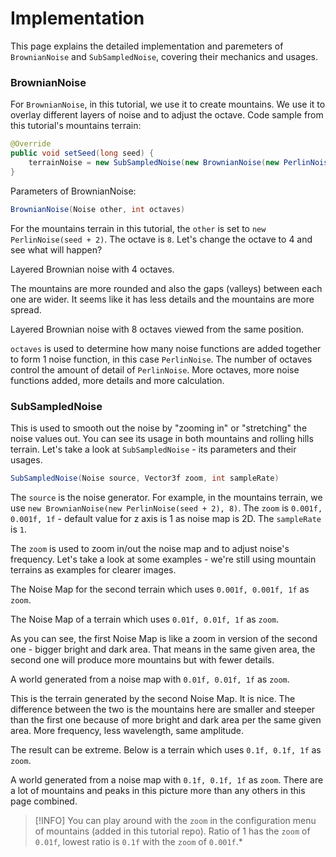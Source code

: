 # Implementation

This page explains the detailed implementation and paremeters of `BrownianNoise` and `SubSampledNoise`, covering their mechanics and usages.

### BrownianNoise

For `BrownianNoise`, in this tutorial, we use it to create mountains. We use it to overlay different layers of noise and to adjust the octave. Code sample from this tutorial's mountains terrain: 

```java
@Override
public void setSeed(long seed) {
    terrainNoise = new SubSampledNoise(new BrownianNoise(new PerlinNoise(seed + 2), 8), new Vector2f(0.001f, 0.001f), 1);
}
```
Parameters of BrownianNoise: 
```java
BrownianNoise(Noise other, int octaves)
```

For the mountains terrain in this tutorial, the `other` is set to `new PerlinNoise(seed + 2)`. The octave is `8`. Let's change the octave to 4 and see what will happen?

<fig src="_media/img/brownianPerlinOctave4.png" alt="Brownian noise with octave 4">Layered Brownian noise with 4 octaves.</fig>

The mountains are more rounded and also the gaps (valleys) between each one are wider. It seems like it has less details and the mountains are more spread.

<fig src="_media/img/brownianPerlinOctave8.png" alt="Brownian noise with octave 4">Layered Brownian noise with 8 octaves viewed from the same position.</fig>

`octaves` is used to determine how many noise functions are added together to form 1 noise function, in this case `PerlinNoise`. The number of octaves control the amount of detail of `PerlinNoise`. More octaves, more noise functions added, more details and more calculation.

### SubSampledNoise

This is used to smooth out the noise by "zooming in" or "stretching" the noise values out. You can see its usage in both mountains and rolling hills terrain. Let's take a look at `SubSampledNoise` - its parameters and their usages.

```java
SubSampledNoise(Noise source, Vector3f zoom, int sampleRate)
```

The `source` is the noise generator. For example, in the mountains terrain, we use `new BrownianNoise(new PerlinNoise(seed + 2), 8)`. The `zoom` is `0.001f, 0.001f, 1f` - default value for z axis is 1 as noise map is 2D. The `sampleRate` is `1`.

The `zoom` is used to zoom in/out the noise map and to adjust noise's frequency. Let's take a look at some examples - we're still using mountain terrains as examples for clearer images.

<fig src="_media/img/NoiseMapZoom0.001.png" alt="zoom of 0.001">The Noise Map for the second terrain which uses `0.001f, 0.001f, 1f` as `zoom`.</fig>

<fig src="_media/img/NoiseMapZoom0.01.png" alt="zoom of 0.01">The Noise Map of a terrain which uses `0.01f, 0.01f, 1f` as `zoom`.</fig>

As you can see, the first Noise Map is like a zoom in version of the second one - bigger bright and dark area. That means in the same given area, the second one will produce more mountains but with fewer details.

<fig src="_media/img/NoiseZoom0.01.png" alt="terrain with zoom of 0.01">A world generated from a noise map with `0.01f, 0.01f, 1f` as `zoom`.</fig>

This is the terrain generated by the second Noise Map. It is nice. The difference between the two is the mountains here are smaller and steeper than the first one because of more bright and dark area per the same given area. More frequency, less wavelength, same amplitude.

The result can be extreme. Below is a terrain which uses `0.1f, 0.1f, 1f` as `zoom`.

<fig src="_media/img/NoiseZoom0.1.png" alt="terrain with zoom of 0.1">A world generated from a noise map with `0.1f, 0.1f, 1f` as `zoom`. There are a lot of mountains and peaks in this picture more than any others in this page combined.</fig>


> [!INFO]
> You can play around with the `zoom` in the configuration menu of mountains (added in this tutorial repo). Ratio of 1 has the `zoom` of `0.01f`, lowest ratio is `0.1f` with the `zoom` of `0.001f`.*